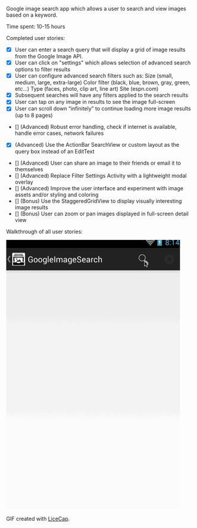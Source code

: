 Google image search app which allows a user to search and view images based on a keyword.

Time spent: 10-15 hours

Completed user stories:

* [x] User can enter a search query that will display a grid of image results from the Google Image API.
* [x] User can click on "settings" which allows selection of advanced search options to filter results
* [x] User can configure advanced search filters such as:
Size (small, medium, large, extra-large)
Color filter (black, blue, brown, gray, green, etc...)
Type (faces, photo, clip art, line art)
Site (espn.com)
* [x] Subsequent searches will have any filters applied to the search results
* [x] User can tap on any image in results to see the image full-screen
* [x] User can scroll down “infinitely” to continue loading more image results (up to 8 pages)

* []  (Advanced) Robust error handling, check if internet is available, handle error cases, network failures
* [x]  (Advanced) Use the ActionBar SearchView or custom layout as the query box instead of an EditText
* []  (Advanced) User can share an image to their friends or email it to themselves
* []  (Advanced) Replace Filter Settings Activity with a lightweight modal overlay
* []  (Advanced) Improve the user interface and experiment with image assets and/or styling and coloring
* []  (Bonus) Use the StaggeredGridView to display visually interesting image results
* []  (Bonus) User can zoom or pan images displayed in full-screen detail view

Walkthrough of all user stories:

![Video Walkthrough](google_image_search_walkthrough.gif)

GIF created with [LiceCap](http://www.cockos.com/licecap/).
